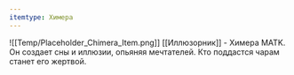 ```yaml
---
itemtype: Химера
---
```

![[Temp/Placeholder_Chimera_Item.png]]
[[Иллюзорник]] - Химера MATK. Он создает сны и иллюзии, опьяняя мечтателей. Кто поддастся чарам станет его жертвой.
